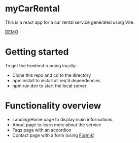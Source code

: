 # myCarRental 

This is a react app for a car rental service generated using Vite.

[DEMO](https://jh-488.github.io/mycarrental-react/)

# Getting started

To get the frontend running locally:

* Clone this repo and cd to the directory
* npm install to install all req'd dependencies
* npm run dev to start the local server 

# Functionality overview

* Landing/Home page to display main informations
* About page to learn more about the service
* Faqs page with an accordion
* Contact page with a form (using [Formik](https://formik.org/))